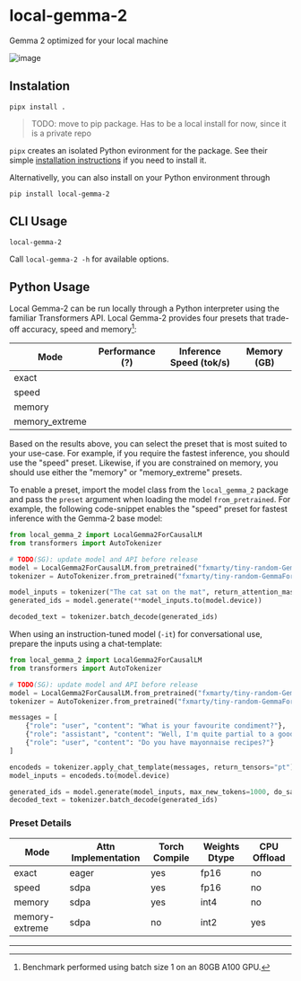 # local-gemma-2
Gemma 2 optimized for your local machine

![image](https://github.com/huggingface/local-gemma-2/assets/12240844/b998347f-f481-4986-9a05-764420c69350)


## Instalation

```
pipx install .
```

> TODO: move to pip package. Has to be a local install for now, since it is a private repo

`pipx` creates an isolated Python evironment for the package. See their simple [installation instructions](https://github.com/pypa/pipx?tab=readme-ov-file#install-pipx) if you need to install it.

Alternativelly, you can also install on your Python environment through

```
pip install local-gemma-2
```

## CLI Usage

```
local-gemma-2
```

Call `local-gemma-2 -h` for available options.

## Python Usage

Local Gemma-2 can be run locally through a Python interpreter using the familiar Transformers API. Local Gemma-2
provides four presets that trade-off accuracy, speed and memory[^1]:

| Mode           | Performance (?) | Inference Speed (tok/s) | Memory (GB) |
|----------------|-----------------|-------------------------|-------------|
| exact          |                 |                         |             |
| speed          |                 |                         |             |
| memory         |                 |                         |             |
| memory_extreme |                 |                         |             |

Based on the results above, you can select the preset that is most suited to your use-case. For example, if you require
the fastest inference, you should use the "speed" preset. Likewise, if you are constrained on memory, you should use 
either the "memory" or "memory_extreme" presets. 

To enable a preset, import the model class from the `local_gemma_2` package and pass the `preset` argument when 
loading the model `from_pretrained`. For example, the following code-snippet enables the "speed" preset for fastest 
inference with the Gemma-2 base model:

```python
from local_gemma_2 import LocalGemma2ForCausalLM
from transformers import AutoTokenizer

# TODO(SG): update model and API before release
model = LocalGemma2ForCausalLM.from_pretrained("fxmarty/tiny-random-GemmaForCausalLM", preset="speed")
tokenizer = AutoTokenizer.from_pretrained("fxmarty/tiny-random-GemmaForCausalLM")

model_inputs = tokenizer("The cat sat on the mat", return_attention_mask=True, return_tensors="pt")
generated_ids = model.generate(**model_inputs.to(model.device))

decoded_text = tokenizer.batch_decode(generated_ids)
```

When using an instruction-tuned model (`-it`) for conversational use, prepare the inputs using a chat-template:

```python
from local_gemma_2 import LocalGemma2ForCausalLM
from transformers import AutoTokenizer

# TODO(SG): update model and API before release
model = LocalGemma2ForCausalLM.from_pretrained("fxmarty/tiny-random-GemmaForCausalLM", preset="speed")
tokenizer = AutoTokenizer.from_pretrained("fxmarty/tiny-random-GemmaForCausalLM")

messages = [
    {"role": "user", "content": "What is your favourite condiment?"},
    {"role": "assistant", "content": "Well, I'm quite partial to a good squeeze of fresh lemon juice. It adds just the right amount of zesty flavour to whatever I'm cooking up in the kitchen!"},
    {"role": "user", "content": "Do you have mayonnaise recipes?"}
]

encodeds = tokenizer.apply_chat_template(messages, return_tensors="pt")
model_inputs = encodeds.to(model.device)

generated_ids = model.generate(model_inputs, max_new_tokens=1000, do_sample=True)
decoded_text = tokenizer.batch_decode(generated_ids)
```

### Preset Details

| Mode           | Attn Implementation | Torch Compile | Weights Dtype | CPU Offload |
|----------------|---------------------|---------------|---------------|-------------|
| exact          | eager               | yes           | fp16          | no          |
| speed          | sdpa                | yes           | fp16          | no          |
| memory         | sdpa                | yes           | int4          | no          |
| memory-extreme | sdpa                | no            | int2          | yes         |

---

[^1]: Benchmark performed using batch size 1 on an 80GB A100 GPU.